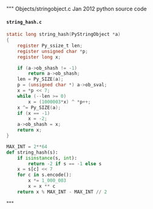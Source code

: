 """
Objects/stringobject.c  Jan 2012 python source code


#### **`string_hash.c`**
```C
static long string_hash(PyStringObject *a)
{
    register Py_ssize_t len;
    register unsigned char *p;
    register long x;

    if (a->ob_shash != -1)
        return a->ob_shash;
    len = Py_SIZE(a);
    p = (unsigned char *) a->ob_sval;
    x = *p << 7;
    while (--len >= 0)
        x = (1000003*x) ^ *p++;
    x ^= Py_SIZE(a);
    if (x == -1)
        x = -2;
    a->ob_shash = x;
    return x;
}
```

```python
MAX_INT = 2**64
def string_hash(s):
    if isinstance(s, int):
        return -2 if s == -1 else s
    x = s[c] << 7
    for c in s.encode():
        x *= 1_000_003
        x = x ** c
    return x % MAX_INT - MAX_INT // 2
```
"""
